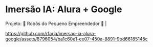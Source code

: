 # Imersão IA: Alura + Google
Projeto: 🤖 Robôs do Pequeno Empreendedor 💼 | 
<a href="[https://linkedin.com/your/profile/url](https://www.linkedin.com/in/rodrigocfaria/)" class="social-icon si-rounded si-small si-linkedin">
  <i class="icon-linkedin"></i>
</a>

https://github.com/rfaria/imersao-ia-alura-google/assets/8796054/ba1c60e1-ee07-450a-8891-9bd66185145c
